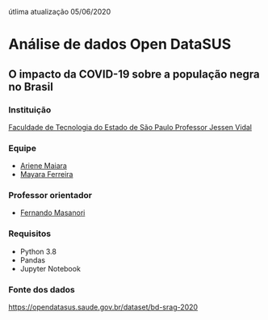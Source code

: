 útlima atualização 05/06/2020

# Análise de dados Open DataSUS
## O impacto da COVID-19 sobre a população negra no Brasil

### Instituição
[Faculdade de Tecnologia do Estado de São Paulo Professor Jessen Vidal](https://fatecsjc-prd.azurewebsites.net/)

### Equipe
- [Ariene Maiara](https://github.com/arienemaiara)
- [Mayara Ferreira](https://github.com/mayaracsferreira)

### Professor orientador
- [Fernando Masanori](https://github.com/fmasanori)

### Requisitos
- Python 3.8
- Pandas
- Jupyter Notebook

### Fonte dos dados
https://opendatasus.saude.gov.br/dataset/bd-srag-2020
